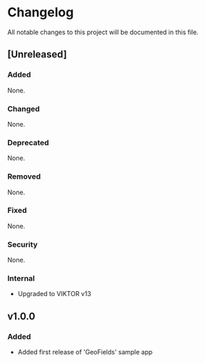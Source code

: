# Changelog
All notable changes to this project will be documented in this file.

## [Unreleased]
### Added
None.

### Changed
None.

### Deprecated
None.

### Removed
None.

### Fixed
None.

### Security
None.

### Internal
- Upgraded to VIKTOR v13

## v1.0.0
### Added
- Added first release of 'GeoFields' sample app
